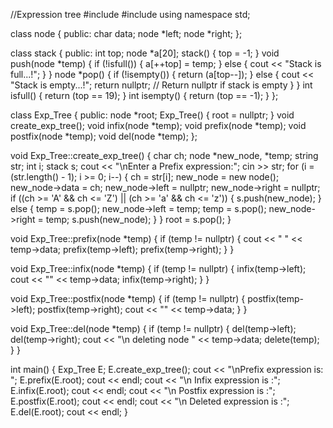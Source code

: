 //Expression tree
#include <iostream>
#include <string>
using namespace std;

class node {
public:
    char data;
    node *left;
    node *right;
};

class stack {
public:
    int top;
    node *a[20];
    stack() {
        top = -1;
    }
    void push(node *temp) {
        if (!isfull()) {
            a[++top] = temp;
        }
        else {
            cout << "Stack is full...!";
        }
    }
    node *pop() {
        if (!isempty()) {
            return (a[top--]);
        }
        else {
            cout << "Stack is empty...!";
            return nullptr; // Return nullptr if stack is empty
        }
    }
    int isfull() {
        return (top == 19);
    }
    int isempty() {
        return (top == -1);
    }
};

class Exp_Tree {
public:
    node *root;
    Exp_Tree() {
        root = nullptr;
    }
    void create_exp_tree();
    void infix(node *temp);
    void prefix(node *temp);
    void postfix(node *temp);
    void del(node *temp);
};

void Exp_Tree::create_exp_tree() {
    char ch;
    node *new_node, *temp;
    string str;
    int i;
    stack s;
    cout << "\nEnter a Prefix expression:";
    cin >> str;
    for (i = (str.length() - 1); i >= 0; i--) {
        ch = str[i];
        new_node = new node();
        new_node->data = ch;
        new_node->left = nullptr;
        new_node->right = nullptr;
        if ((ch >= 'A' && ch <= 'Z') || (ch >= 'a' && ch <= 'z')) {
            s.push(new_node);
        }
        else {
            temp = s.pop();
            new_node->left = temp;
            temp = s.pop();
            new_node->right = temp;
            s.push(new_node);
        }
    }
    root = s.pop();
}

void Exp_Tree::prefix(node *temp) {
    if (temp != nullptr) {
        cout << " " << temp->data;
        prefix(temp->left);
        prefix(temp->right);
    }
}

void Exp_Tree::infix(node *temp) {
    if (temp != nullptr) {
        infix(temp->left);
        cout << "" << temp->data;
        infix(temp->right);
    }
}

void Exp_Tree::postfix(node *temp) {
    if (temp != nullptr) {
        postfix(temp->left);
        postfix(temp->right);
        cout << "" << temp->data;
    }
}

void Exp_Tree::del(node *temp) {
    if (temp != nullptr) {
        del(temp->left);
        del(temp->right);
        cout << "\n deleting node " << temp->data;
        delete(temp);
    }
}

int main() {
    Exp_Tree E;
    E.create_exp_tree();
    cout << "\nPrefix expression is: ";
    E.prefix(E.root);
    cout << endl;
    cout << "\n Infix expression is :";
    E.infix(E.root);
    cout << endl;
    cout << "\n Postfix expression is :";
    E.postfix(E.root);
    cout << endl;
    cout << "\n Deleted expression is :";
    E.del(E.root);
    cout << endl;
}


